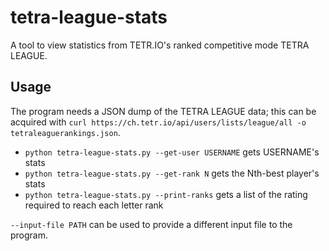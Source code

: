 # tetra-league-stats
A tool to view statistics from TETR.IO's ranked competitive mode TETRA LEAGUE.

## Usage
The program needs a JSON dump of the TETRA LEAGUE data; this can be acquired with `curl https://ch.tetr.io/api/users/lists/league/all -o tetraleaguerankings.json`.

* `python tetra-league-stats.py --get-user USERNAME` gets USERNAME's stats
* `python tetra-league-stats.py --get-rank N` gets the Nth-best player's stats
* `python tetra-league-stats.py --print-ranks` gets a list of the rating required to reach each letter rank

`--input-file PATH` can be used to provide a different input file to the program.

